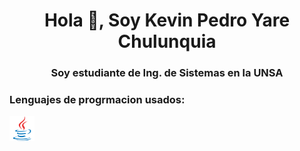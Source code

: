 <h1 align="center">Hola 👋, Soy Kevin Pedro Yare Chulunquia</h1>
<h3 align="center">Soy estudiante de Ing. de Sistemas en la UNSA</h3>
<p align="left">
</p>

<h3 align="left">Lenguajes de progrmacion usados:</h3>
<p align="left"> <a href="https://www.java.com" target="_blank" rel="noreferrer"> <img src="https://raw.githubusercontent.com/devicons/devicon/master/icons/java/java-original.svg" alt="java" width="40" height="40"/> </a> </p>
